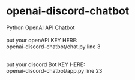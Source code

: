 # openai-discord-chatbot
Python OpenAI API Chatbot
<br/><br/>
put your openAPI KEY HERE: <br/>
    openai-discord-chatbot/chat.py line 3
<br/><br/>

put your discord Bot KEY HERE: <br/>
    openai-discord-chatbot/app.py line 23
